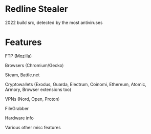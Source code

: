 # Redline Stealer

2022 build src, detected by the most antiviruses

# Features

FTP (Mozilla)

Browsers (Chromium/Gecko)

Steam, Battle.net

Cryptowallets (Exodus, Guarda, Electrum, Coinomi, Ethereum, Atomic, Armory, Browser extensions too)

VPNs (Nord, Open, Proton)

FileGrabber

Hardware info

Various other misc features

